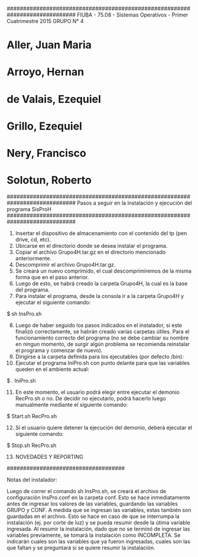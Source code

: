 #############################################################################
FIUBA - 75.08 - Sistemas Operativos - Primer Cuatrimestre 2015
GRUPO N° 4
# Aller, Juan Maria
# Arroyo, Hernan
# de Valais, Ezequiel
# Grillo, Ezequiel
# Nery, Francisco
# Solotun, Roberto 
#############################################################################
Pasos a seguir en la instalación y ejecución del programa SisProH
#############################################################################
1. Insertar el dispositivo de almacenamiento con el contenido del tp (pen drive, cd, etc).
2. Ubicarse en el directorio donde se desea instalar el programa.
3. Copiar el archivo Grupo4H.tar.gz en el directorio mencionado anteriormente.
4. Descomprimir el archivo Grupo4H.tar.gz. 
5. Se creará un nuevo comprimido, el cual descomprimiremos de la misma forma que en el paso anterior.
6. Luego de esto, se habrá creado la carpeta Grupo4H, la cual es la base del programa.
7. Para instalar el programa, desde la consola ir a la carpeta Grupo4H y ejecutar el siguiente comando:

$ sh InsPro.sh

8. Luego de haber seguido los pasos indicados en el instalador, si este finalizó correctamente, se habrán creado varias carpetas útiles. Para el funcionamiento correcto del programa (no se debe cambiar su nombre en ningun momento, de surgir algún problema se recomienda
 reinstalar el programa y comenzar de nuevo).
9. Dirigirse a la carpeta definida para los ejecutables (por defecto /bin):
10. Ejecutar el programa IniPro.sh con punto delante para que las variables queden en el ambiente actual:

$ . IniPro.sh

11. En este momento, el usuario podrá elegir entre ejecutar el demonio RecPro.sh o no. De decidir no ejecutarlo, podrá hacerlo luego manualmente mediante el siguiente comando:

$ Start.sh RecPro.sh

12. Si el usuario quiere detener la ejecución del demonio, deberá ejecutar el siguiente comando:

$ Stop.sh RecPro.sh

13. NOVEDADES Y REPORTING




####################################

Notas del instalador:

Luego de correr el comando sh InsPro.sh, se creará el archivo de configuración InsPro.conf en la carpeta conf. Esto se hace inmediatamente antes de ingresar los valores de las variables, guardando las variables GRUPO y CONF. A medida que se ingresan las variables, estas también son guardadas en el archivo. Esto se hace en caso de que se interrumpa la instalación (ej. por corte de luz) y se pueda resumir desde la útima variable ingresada.
Al resumir la instalación, dado que no se terminó de ingresar las variables previamente, se tomará la instalación como INCOMPLETA. Se indicarán cuales son las variables que ya fueron ingresadas, cuales son las que faltan y se preguntará si se quiere resumir la instalación.   
